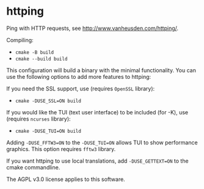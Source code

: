 httping
=======

Ping with HTTP requests, see <http://www.vanheusden.com/httping/>.

Compiling:

* `cmake -B build`
* `cmake --build build`

This configuration will build a binary with the minimal functionality.
You can use the following options to add more features to httping:

If you need the SSL support, use (requires `OpenSSL` library):

* `cmake -DUSE_SSL=ON build`

If you would like the TUI (text user interface) to be included (for -K),
use (requires `ncurses` library):

* `cmake -DUSE_TUI=ON build`

Adding `-DUSE_FFTW3=ON` to the `-DUSE_TUI=ON` allows TUI to show performance graphics. This option requires `fftw3` library.

If you want httping to use local translations, add `-DUSE_GETTEXT=ON` to
the cmake commandline.

The AGPL v3.0 license applies to this software.
